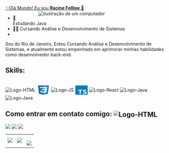 
  <a class="badge-base__link LI-simple-link" href="https://br.linkedin.com/in/racinefellipe?trk=profile-badge"> 
  ✨Olá Mundo! Eu sou <strong>Racine Fellipe</strong> 👋
    
  </a>
  <img src="https://raw.githubusercontent.com/MicaelliMedeiros/micaellimedeiros/master/image/computer-illustration.png" alt="ilustração de um computador" min-width="400px" max-width="400px" width="400px" align="right">
  
- 🌱 Estudando Java
- 👨‍🎓 Cursando Análise e Desenvolvimento de Sistemas
- 
<p align="left"> Sou do Rio de Janeiro, Estou Cursando Análise e Desenvolvimento de Sistemas, e atualmente estou empenhado em aprimorar minhas habilidades como desenvolvedor back-end.
  <h2 align="left">Skills: </h2> 
<div style="display: inline_block"><br>
 <img align="center" alt="Logo-HTML" height="30" width="40"  src="https://cdn.jsdelivr.net/gh/devicons/devicon/icons/html5/html5-original.svg" />
 <img align="center" alt="Logo-CSS" height="30" width="40" src="https://raw.githubusercontent.com/devicons/devicon/master/icons/css3/css3-original.svg"> 
 <img align="center" alt="Logo-JS" height="30" width="40" src="https://cdn.jsdelivr.net/gh/devicons/devicon/icons/javascript/javascript-original.svg" />    </td>
 <img align="center" alt="Logo-Ts" height="30" width="40" src="https://raw.githubusercontent.com/devicons/devicon/master/icons/typescript/typescript-plain.svg"> 
 <img  align="center" alt="Logo-React" height="30" width="40" src="https://cdn.jsdelivr.net/gh/devicons/devicon/icons/react/react-original-wordmark.svg"> 
 <img align="center" alt="Logo-Java" height="30" width="40"  src="https://cdn.jsdelivr.net/gh/devicons/devicon/icons/java/java-original-wordmark.svg" />
 <img align="center" alt="Logo-Java" height="30" width="40" src="https://cdn.jsdelivr.net/gh/devicons/devicon/icons/spring/spring-original-wordmark.svg" />
 </div> 
  
 <h2 align="left">Como entrar em contato comigo:  <img align="center" alt="Logo-HTML" height="30" width="40"  src="https://github.com/racinefe/racinefe/assets/102471647/22f49438-fb86-4e50-a18a-ef54fac9afeb" /> </h2> 
 
 <div> 
  <a href="https://www.instagram.com/racinefell/" target="_blank"><img src="https://img.shields.io/badge/-Instagram-%23E4405F?style=for-the-badge&logo=instagram&logoColor=white" target="_blank"></a>
  <a href = "mailto: RACINE.FELL@GMAIL.COM"><img src="https://img.shields.io/badge/-Gmail-%23333?style=for-the-badge&logo=gmail&logoColor=white" target="_blank"></a>
  <a href="https://www.linkedin.com/in/racinefellipe/" target="_blank"><img src="https://img.shields.io/badge/-LinkedIn-%230077B5?style=for-the-badge&logo=linkedin&logoColor=white" target="_blank"></a> 
</div>
</p>
<table align="center" height="450" width="500" >
  <tr>
    <td>
       <img src="http://github-profile-summary-cards.vercel.app/api/cards/profile-details?username=Racinefe&theme=merko"/>
    </td>
    <td>
     <img src="https://github-readme-stats.vercel.app/api?username=racinefe&show_icons=true&theme=merko&include_all_commits=true&count_private=true"/>
    </td>
    <td>
      <br />
       <img  width="500" src="https://github-readme-stats.vercel.app/api/top-langs/?username=racinefe&layout=compact&langs_count=7&theme=merko"/>
    </td>
  </tr>
</table>
